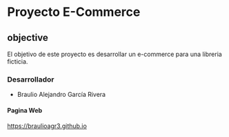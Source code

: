 # Proyecto E-Commerce
## objective
El objetivo de este proyecto es desarrollar un e-commerce para una libreria ficticia.

### Desarrollador
- Braulio Alejandro García Rivera

#### Pagina Web
https://braulioagr3.github.io
